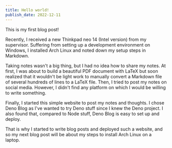 ```yaml
---
title: Hello world!
publish_date: 2022-12-11
---
```


This is my first blog post!

Recently, I received a new Thinkpad neo 14 (Intel version) from my supervisor.
Suffering from setting up a development environment on Windows, I installed Arch
Linux and noted down my setup steps in Markdown.

Taking notes wasn't a big thing, but I had no idea how to share my notes. At
first, I was about to build a beautiful PDF document with LaTeX but soon
realized that it wouldn't be light work to manually convert a Markdown file of
several hundreds of lines to a LaTeX file. Then, I tried to post my notes on
social media. However, I didn't find any platform on which I would be willing to
write something.

Finally, I started this simple website to post my notes and thoughts. I chose
Deno Blog as I've wanted to try Deno stuff since I knew the Deno project. I also
found that, compared to Node stuff, Deno Blog is easy to set up and deploy.

That is why I started to write blog posts and deployed such a website, and so my
next blog post will be about my steps to install Arch Linux on a laptop.